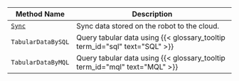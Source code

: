 <!-- prettier-ignore -->
Method Name | Description |
----------- | ----------- |
| [`Sync`](/services/data/#sync) | Sync data stored on the robot to the cloud. |
| `TabularDataBySQL` | Query tabular data using {{< glossary_tooltip term_id="sql" text="SQL" >}} |
| `TabularDataByMQL` | Query tabular data using {{< glossary_tooltip term_id="mql" text="MQL" >}} |
